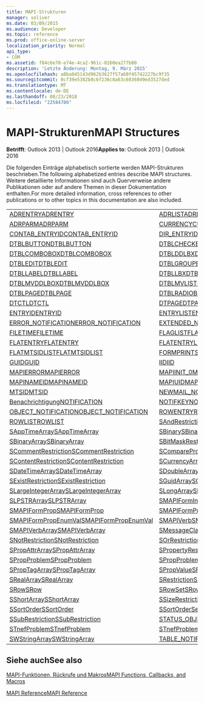 ```yaml
---
title: MAPI-Strukturen
manager: soliver
ms.date: 03/09/2015
ms.audience: Developer
ms.topic: reference
ms.prod: office-online-server
localization_priority: Normal
api_type:
- COM
ms.assetid: f84c6e70-e74e-4ca2-961c-0260ea277b00
description: 'Letzte Änderung: Montag, 9. März 2015'
ms.openlocfilehash: a8ba845143d962b3627f57a60f45742227bc9f35
ms.sourcegitcommit: 0cf39e5382b8c6f236c8a63c6036849ed3527ded
ms.translationtype: MT
ms.contentlocale: de-DE
ms.lasthandoff: 08/23/2018
ms.locfileid: "22584786"
---
```

# <a name="mapi-structures"></a><span data-ttu-id="6aef1-103">MAPI-Strukturen</span><span class="sxs-lookup"><span data-stu-id="6aef1-103">MAPI Structures</span></span>

  
  
<span data-ttu-id="6aef1-104">**Betrifft**: Outlook 2013 | Outlook 2016</span><span class="sxs-lookup"><span data-stu-id="6aef1-104">**Applies to**: Outlook 2013 | Outlook 2016</span></span> 
  
<span data-ttu-id="6aef1-105">Die folgenden Einträge alphabetisch sortierte werden MAPI-Strukturen beschrieben.</span><span class="sxs-lookup"><span data-stu-id="6aef1-105">The following alphabetized entries describe MAPI structures.</span></span> <span data-ttu-id="6aef1-106">Weitere detaillierte Informationen sind auch Querverweise andere Publikationen oder auf andere Themen in dieser Dokumentation enthalten.</span><span class="sxs-lookup"><span data-stu-id="6aef1-106">For more detailed information, cross references to other publications or to other topics in this documentation are also included.</span></span>
  
|||
|:-----|:-----|
|[<span data-ttu-id="6aef1-107">ADRENTRY</span><span class="sxs-lookup"><span data-stu-id="6aef1-107">ADRENTRY</span></span>](adrentry.md) <br/> |[<span data-ttu-id="6aef1-108">ADRLIST</span><span class="sxs-lookup"><span data-stu-id="6aef1-108">ADRLIST</span></span>](adrlist.md) <br/> |
|[<span data-ttu-id="6aef1-109">ADRPARM</span><span class="sxs-lookup"><span data-stu-id="6aef1-109">ADRPARM</span></span>](adrparm.md) <br/> |[<span data-ttu-id="6aef1-110">CURRENCY</span><span class="sxs-lookup"><span data-stu-id="6aef1-110">CURRENCY</span></span>](currency.md) <br/> |
|[<span data-ttu-id="6aef1-111">CONTAB_ENTRYID</span><span class="sxs-lookup"><span data-stu-id="6aef1-111">CONTAB_ENTRYID</span></span>](contab_entryid.md) <br/> |[<span data-ttu-id="6aef1-112">DIR_ENTRYID</span><span class="sxs-lookup"><span data-stu-id="6aef1-112">DIR_ENTRYID</span></span>](dir_entryid.md) <br/> |
|[<span data-ttu-id="6aef1-113">DTBLBUTTON</span><span class="sxs-lookup"><span data-stu-id="6aef1-113">DTBLBUTTON</span></span>](dtblbutton.md) <br/> |[<span data-ttu-id="6aef1-114">DTBLCHECKBOX</span><span class="sxs-lookup"><span data-stu-id="6aef1-114">DTBLCHECKBOX</span></span>](dtblcheckbox.md) <br/> |
|[<span data-ttu-id="6aef1-115">DTBLCOMBOBOX</span><span class="sxs-lookup"><span data-stu-id="6aef1-115">DTBLCOMBOBOX</span></span>](dtblcombobox.md) <br/> |[<span data-ttu-id="6aef1-116">DTBLDDLBX</span><span class="sxs-lookup"><span data-stu-id="6aef1-116">DTBLDDLBX</span></span>](dtblddlbx.md) <br/> |
|[<span data-ttu-id="6aef1-117">DTBLEDIT</span><span class="sxs-lookup"><span data-stu-id="6aef1-117">DTBLEDIT</span></span>](dtbledit.md) <br/> |[<span data-ttu-id="6aef1-118">DTBLGROUPBOX</span><span class="sxs-lookup"><span data-stu-id="6aef1-118">DTBLGROUPBOX</span></span>](dtblgroupbox.md) <br/> |
|[<span data-ttu-id="6aef1-119">DTBLLABEL</span><span class="sxs-lookup"><span data-stu-id="6aef1-119">DTBLLABEL</span></span>](dtbllabel.md) <br/> |[<span data-ttu-id="6aef1-120">DTBLLBX</span><span class="sxs-lookup"><span data-stu-id="6aef1-120">DTBLLBX</span></span>](dtbllbx.md) <br/> |
|[<span data-ttu-id="6aef1-121">DTBLMVDDLBOX</span><span class="sxs-lookup"><span data-stu-id="6aef1-121">DTBLMVDDLBOX</span></span>](dtblmvddlbox.md) <br/> |[<span data-ttu-id="6aef1-122">DTBLMVLISTBOX</span><span class="sxs-lookup"><span data-stu-id="6aef1-122">DTBLMVLISTBOX</span></span>](dtblmvlistbox.md) <br/> |
|[<span data-ttu-id="6aef1-123">DTBLPAGE</span><span class="sxs-lookup"><span data-stu-id="6aef1-123">DTBLPAGE</span></span>](dtblpage.md) <br/> |[<span data-ttu-id="6aef1-124">DTBLRADIOBUTTON</span><span class="sxs-lookup"><span data-stu-id="6aef1-124">DTBLRADIOBUTTON</span></span>](dtblradiobutton.md) <br/> |
|[<span data-ttu-id="6aef1-125">DTCTL</span><span class="sxs-lookup"><span data-stu-id="6aef1-125">DTCTL</span></span>](dtctl.md) <br/> |[<span data-ttu-id="6aef1-126">DTPAGE</span><span class="sxs-lookup"><span data-stu-id="6aef1-126">DTPAGE</span></span>](dtpage.md) <br/> |
|[<span data-ttu-id="6aef1-127">ENTRYID</span><span class="sxs-lookup"><span data-stu-id="6aef1-127">ENTRYID</span></span>](entryid.md) <br/> |[<span data-ttu-id="6aef1-128">ENTRYLIST</span><span class="sxs-lookup"><span data-stu-id="6aef1-128">ENTRYLIST</span></span>](entrylist.md) <br/> |
|[<span data-ttu-id="6aef1-129">ERROR_NOTIFICATION</span><span class="sxs-lookup"><span data-stu-id="6aef1-129">ERROR_NOTIFICATION</span></span>](error_notification.md) <br/> |[<span data-ttu-id="6aef1-130">EXTENDED_NOTIFICATION</span><span class="sxs-lookup"><span data-stu-id="6aef1-130">EXTENDED_NOTIFICATION</span></span>](extended_notification.md) <br/> |
|[<span data-ttu-id="6aef1-131">FILETIME</span><span class="sxs-lookup"><span data-stu-id="6aef1-131">FILETIME</span></span>](filetime.md) <br/> |[<span data-ttu-id="6aef1-132">FLAGLIST</span><span class="sxs-lookup"><span data-stu-id="6aef1-132">FLAGLIST</span></span>](flaglist.md) <br/> |
|[<span data-ttu-id="6aef1-133">FLATENTRY</span><span class="sxs-lookup"><span data-stu-id="6aef1-133">FLATENTRY</span></span>](flatentry.md) <br/> |[<span data-ttu-id="6aef1-134">FLATENTRYLIST</span><span class="sxs-lookup"><span data-stu-id="6aef1-134">FLATENTRYLIST</span></span>](flatentrylist.md) <br/> |
|[<span data-ttu-id="6aef1-135">FLATMTSIDLIST</span><span class="sxs-lookup"><span data-stu-id="6aef1-135">FLATMTSIDLIST</span></span>](flatmtsidlist.md) <br/> |[<span data-ttu-id="6aef1-136">FORMPRINTSETUP</span><span class="sxs-lookup"><span data-stu-id="6aef1-136">FORMPRINTSETUP</span></span>](formprintsetup.md) <br/> |
|[<span data-ttu-id="6aef1-137">GUID</span><span class="sxs-lookup"><span data-stu-id="6aef1-137">GUID</span></span>](guid.md) <br/> |[<span data-ttu-id="6aef1-138">IID</span><span class="sxs-lookup"><span data-stu-id="6aef1-138">IID</span></span>](iid.md) <br/> |
|[<span data-ttu-id="6aef1-139">MAPIERROR</span><span class="sxs-lookup"><span data-stu-id="6aef1-139">MAPIERROR</span></span>](mapierror.md) <br/> |[<span data-ttu-id="6aef1-140">MAPIINIT_0</span><span class="sxs-lookup"><span data-stu-id="6aef1-140">MAPIINIT_0</span></span>](mapiinit_0.md) <br/> |
|[<span data-ttu-id="6aef1-141">MAPINAMEID</span><span class="sxs-lookup"><span data-stu-id="6aef1-141">MAPINAMEID</span></span>](mapinameid.md) <br/> |[<span data-ttu-id="6aef1-142">MAPIUID</span><span class="sxs-lookup"><span data-stu-id="6aef1-142">MAPIUID</span></span>](mapiuid.md) <br/> |
|[<span data-ttu-id="6aef1-143">MTSID</span><span class="sxs-lookup"><span data-stu-id="6aef1-143">MTSID</span></span>](mtsid.md) <br/> |[<span data-ttu-id="6aef1-144">NEWMAIL_NOTIFICATION</span><span class="sxs-lookup"><span data-stu-id="6aef1-144">NEWMAIL_NOTIFICATION</span></span>](newmail_notification.md) <br/> |
|[<span data-ttu-id="6aef1-145">Benachrichtigung</span><span class="sxs-lookup"><span data-stu-id="6aef1-145">NOTIFICATION</span></span>](notification.md) <br/> |[<span data-ttu-id="6aef1-146">NOTIFKEY</span><span class="sxs-lookup"><span data-stu-id="6aef1-146">NOTIFKEY</span></span>](notifkey.md) <br/> |
|[<span data-ttu-id="6aef1-147">OBJECT_NOTIFICATION</span><span class="sxs-lookup"><span data-stu-id="6aef1-147">OBJECT_NOTIFICATION</span></span>](object_notification.md) <br/> |[<span data-ttu-id="6aef1-148">ROWENTRY</span><span class="sxs-lookup"><span data-stu-id="6aef1-148">ROWENTRY</span></span>](rowentry.md) <br/> |
|[<span data-ttu-id="6aef1-149">ROWLIST</span><span class="sxs-lookup"><span data-stu-id="6aef1-149">ROWLIST</span></span>](rowlist.md) <br/> |[<span data-ttu-id="6aef1-150">SAndRestriction</span><span class="sxs-lookup"><span data-stu-id="6aef1-150">SAndRestriction</span></span>](sandrestriction.md) <br/> |
|[<span data-ttu-id="6aef1-151">SAppTimeArray</span><span class="sxs-lookup"><span data-stu-id="6aef1-151">SAppTimeArray</span></span>](sapptimearray.md) <br/> |[<span data-ttu-id="6aef1-152">SBinary</span><span class="sxs-lookup"><span data-stu-id="6aef1-152">SBinary</span></span>](sbinary.md) <br/> |
|[<span data-ttu-id="6aef1-153">SBinaryArray</span><span class="sxs-lookup"><span data-stu-id="6aef1-153">SBinaryArray</span></span>](sbinaryarray.md) <br/> |[<span data-ttu-id="6aef1-154">SBitMaskRestriction</span><span class="sxs-lookup"><span data-stu-id="6aef1-154">SBitMaskRestriction</span></span>](sbitmaskrestriction.md) <br/> |
|[<span data-ttu-id="6aef1-155">SCommentRestriction</span><span class="sxs-lookup"><span data-stu-id="6aef1-155">SCommentRestriction</span></span>](scommentrestriction.md) <br/> |[<span data-ttu-id="6aef1-156">SComparePropsRestriction</span><span class="sxs-lookup"><span data-stu-id="6aef1-156">SComparePropsRestriction</span></span>](scomparepropsrestriction.md) <br/> |
|[<span data-ttu-id="6aef1-157">SContentRestriction</span><span class="sxs-lookup"><span data-stu-id="6aef1-157">SContentRestriction</span></span>](scontentrestriction.md) <br/> |[<span data-ttu-id="6aef1-158">SCurrencyArray</span><span class="sxs-lookup"><span data-stu-id="6aef1-158">SCurrencyArray</span></span>](scurrencyarray.md) <br/> |
|[<span data-ttu-id="6aef1-159">SDateTimeArray</span><span class="sxs-lookup"><span data-stu-id="6aef1-159">SDateTimeArray</span></span>](sdatetimearray.md) <br/> |[<span data-ttu-id="6aef1-160">SDoubleArray</span><span class="sxs-lookup"><span data-stu-id="6aef1-160">SDoubleArray</span></span>](sdoublearray.md) <br/> |
|[<span data-ttu-id="6aef1-161">SExistRestriction</span><span class="sxs-lookup"><span data-stu-id="6aef1-161">SExistRestriction</span></span>](sexistrestriction.md) <br/> |[<span data-ttu-id="6aef1-162">SGuidArray</span><span class="sxs-lookup"><span data-stu-id="6aef1-162">SGuidArray</span></span>](sguidarray.md) <br/> |
|[<span data-ttu-id="6aef1-163">SLargeIntegerArray</span><span class="sxs-lookup"><span data-stu-id="6aef1-163">SLargeIntegerArray</span></span>](slargeintegerarray.md) <br/> |[<span data-ttu-id="6aef1-164">SLongArray</span><span class="sxs-lookup"><span data-stu-id="6aef1-164">SLongArray</span></span>](slongarray.md) <br/> |
|[<span data-ttu-id="6aef1-165">SLPSTRArray</span><span class="sxs-lookup"><span data-stu-id="6aef1-165">SLPSTRArray</span></span>](slpstrarray.md) <br/> |[<span data-ttu-id="6aef1-166">SMAPIFormInfoArray</span><span class="sxs-lookup"><span data-stu-id="6aef1-166">SMAPIFormInfoArray</span></span>](smapiforminfoarray.md) <br/> |
|[<span data-ttu-id="6aef1-167">SMAPIFormProp</span><span class="sxs-lookup"><span data-stu-id="6aef1-167">SMAPIFormProp</span></span>](smapiformprop.md) <br/> |[<span data-ttu-id="6aef1-168">SMAPIFormPropArray</span><span class="sxs-lookup"><span data-stu-id="6aef1-168">SMAPIFormPropArray</span></span>](smapiformproparray.md) <br/> |
|[<span data-ttu-id="6aef1-169">SMAPIFormPropEnumVal</span><span class="sxs-lookup"><span data-stu-id="6aef1-169">SMAPIFormPropEnumVal</span></span>](smapiformpropenumval.md) <br/> |[<span data-ttu-id="6aef1-170">SMAPIVerb</span><span class="sxs-lookup"><span data-stu-id="6aef1-170">SMAPIVerb</span></span>](smapiverb.md) <br/> |
|[<span data-ttu-id="6aef1-171">SMAPIVerbArray</span><span class="sxs-lookup"><span data-stu-id="6aef1-171">SMAPIVerbArray</span></span>](smapiverbarray.md) <br/> |[<span data-ttu-id="6aef1-172">SMessageClassArray</span><span class="sxs-lookup"><span data-stu-id="6aef1-172">SMessageClassArray</span></span>](smessageclassarray.md) <br/> |
|[<span data-ttu-id="6aef1-173">SNotRestriction</span><span class="sxs-lookup"><span data-stu-id="6aef1-173">SNotRestriction</span></span>](snotrestriction.md) <br/> |[<span data-ttu-id="6aef1-174">SOrRestriction</span><span class="sxs-lookup"><span data-stu-id="6aef1-174">SOrRestriction</span></span>](sorrestriction.md) <br/> |
|[<span data-ttu-id="6aef1-175">SPropAttrArray</span><span class="sxs-lookup"><span data-stu-id="6aef1-175">SPropAttrArray</span></span>](spropattrarray.md) <br/> |[<span data-ttu-id="6aef1-176">SPropertyRestriction</span><span class="sxs-lookup"><span data-stu-id="6aef1-176">SPropertyRestriction</span></span>](spropertyrestriction.md) <br/> |
|[<span data-ttu-id="6aef1-177">SPropProblem</span><span class="sxs-lookup"><span data-stu-id="6aef1-177">SPropProblem</span></span>](spropproblem.md) <br/> |[<span data-ttu-id="6aef1-178">SPropProblemArray</span><span class="sxs-lookup"><span data-stu-id="6aef1-178">SPropProblemArray</span></span>](spropproblemarray.md) <br/> |
|[<span data-ttu-id="6aef1-179">SPropTagArray</span><span class="sxs-lookup"><span data-stu-id="6aef1-179">SPropTagArray</span></span>](sproptagarray.md) <br/> |[<span data-ttu-id="6aef1-180">SPropValue</span><span class="sxs-lookup"><span data-stu-id="6aef1-180">SPropValue</span></span>](spropvalue.md) <br/> |
|[<span data-ttu-id="6aef1-181">SRealArray</span><span class="sxs-lookup"><span data-stu-id="6aef1-181">SRealArray</span></span>](srealarray.md) <br/> |[<span data-ttu-id="6aef1-182">SRestriction</span><span class="sxs-lookup"><span data-stu-id="6aef1-182">SRestriction</span></span>](srestriction.md) <br/> |
|[<span data-ttu-id="6aef1-183">SRow</span><span class="sxs-lookup"><span data-stu-id="6aef1-183">SRow</span></span>](srow.md) <br/> |[<span data-ttu-id="6aef1-184">SRowSet</span><span class="sxs-lookup"><span data-stu-id="6aef1-184">SRowSet</span></span>](srowset.md) <br/> |
|[<span data-ttu-id="6aef1-185">SShortArray</span><span class="sxs-lookup"><span data-stu-id="6aef1-185">SShortArray</span></span>](sshortarray.md) <br/> |[<span data-ttu-id="6aef1-186">SSizeRestriction</span><span class="sxs-lookup"><span data-stu-id="6aef1-186">SSizeRestriction</span></span>](ssizerestriction.md) <br/> |
|[<span data-ttu-id="6aef1-187">SSortOrder</span><span class="sxs-lookup"><span data-stu-id="6aef1-187">SSortOrder</span></span>](ssortorder.md) <br/> |[<span data-ttu-id="6aef1-188">SSortOrderSet</span><span class="sxs-lookup"><span data-stu-id="6aef1-188">SSortOrderSet</span></span>](ssortorderset.md) <br/> |
|[<span data-ttu-id="6aef1-189">SSubRestriction</span><span class="sxs-lookup"><span data-stu-id="6aef1-189">SSubRestriction</span></span>](ssubrestriction.md) <br/> |[<span data-ttu-id="6aef1-190">STATUS_OBJECT_NOTIFICATION</span><span class="sxs-lookup"><span data-stu-id="6aef1-190">STATUS_OBJECT_NOTIFICATION</span></span>](status_object_notification.md) <br/> |
|[<span data-ttu-id="6aef1-191">STnefProblem</span><span class="sxs-lookup"><span data-stu-id="6aef1-191">STnefProblem</span></span>](stnefproblem.md) <br/> |[<span data-ttu-id="6aef1-192">STnefProblemArray</span><span class="sxs-lookup"><span data-stu-id="6aef1-192">STnefProblemArray</span></span>](stnefproblemarray.md) <br/> |
|[<span data-ttu-id="6aef1-193">SWStringArray</span><span class="sxs-lookup"><span data-stu-id="6aef1-193">SWStringArray</span></span>](swstringarray.md) <br/> |[<span data-ttu-id="6aef1-194">TABLE_NOTIFICATION</span><span class="sxs-lookup"><span data-stu-id="6aef1-194">TABLE_NOTIFICATION</span></span>](table_notification.md) <br/> |
   
## <a name="see-also"></a><span data-ttu-id="6aef1-195">Siehe auch</span><span class="sxs-lookup"><span data-stu-id="6aef1-195">See also</span></span>



[<span data-ttu-id="6aef1-196">MAPI-Funktionen, Rückrufe und Makros</span><span class="sxs-lookup"><span data-stu-id="6aef1-196">MAPI Functions, Callbacks, and Macros</span></span>](mapi-functions-callbacks-and-macros.md)


[<span data-ttu-id="6aef1-197">MAPI Reference</span><span class="sxs-lookup"><span data-stu-id="6aef1-197">MAPI Reference</span></span>](mapi-reference.md)

